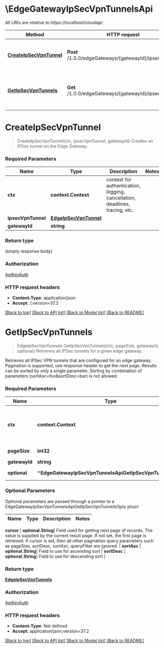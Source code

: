 # \EdgeGatewayIpSecVpnTunnelsApi

All URIs are relative to *https://localhost/cloudapi*

Method | HTTP request | Description
------------- | ------------- | -------------
[**CreateIpSecVpnTunnel**](EdgeGatewayIpSecVpnTunnelsApi.md#CreateIpSecVpnTunnel) | **Post** /1.0.0/edgeGateways/{gatewayId}/ipsec/tunnels | Creates an IPSec tunnel on the Edge Gateway.
[**GetIpSecVpnTunnels**](EdgeGatewayIpSecVpnTunnelsApi.md#GetIpSecVpnTunnels) | **Get** /1.0.0/edgeGateways/{gatewayId}/ipsec/tunnels | Retrieves all IPSec tunnels for a given edge gateway.


# **CreateIpSecVpnTunnel**
> CreateIpSecVpnTunnel(ctx, ipsecVpnTunnel, gatewayId)
Creates an IPSec tunnel on the Edge Gateway.

### Required Parameters

Name | Type | Description  | Notes
------------- | ------------- | ------------- | -------------
 **ctx** | **context.Context** | context for authentication, logging, cancellation, deadlines, tracing, etc.
  **ipsecVpnTunnel** | [**EdgeIpSecVpnTunnel**](EdgeIpSecVpnTunnel.md)|  | 
  **gatewayId** | **string**|  | 

### Return type

 (empty response body)

### Authorization

[ApiKeyAuth](../README.md#ApiKeyAuth)

### HTTP request headers

 - **Content-Type**: application/json
 - **Accept**: *_/_*;version=37.2

[[Back to top]](#) [[Back to API list]](../README.md#documentation-for-api-endpoints) [[Back to Model list]](../README.md#documentation-for-models) [[Back to README]](../README.md)

# **GetIpSecVpnTunnels**
> EdgeIpSecVpnTunnels GetIpSecVpnTunnels(ctx, pageSize, gatewayId, optional)
Retrieves all IPSec tunnels for a given edge gateway.

Retrieves all IPSec VPN tunnels that are configured for an edge gateway. Pagination is supported, use response header to get the next page. Results can be sorted by only a single parameter. Sorting by combination of parameters (sortAsc=foo&sortDesc=bar) is not allowed. 

### Required Parameters

Name | Type | Description  | Notes
------------- | ------------- | ------------- | -------------
 **ctx** | **context.Context** | context for authentication, logging, cancellation, deadlines, tracing, etc.
  **pageSize** | **int32**| Results per page to fetch. | [default to 25]
  **gatewayId** | **string**|  | 
 **optional** | ***EdgeGatewayIpSecVpnTunnelsApiGetIpSecVpnTunnelsOpts** | optional parameters | nil if no parameters

### Optional Parameters
Optional parameters are passed through a pointer to a EdgeGatewayIpSecVpnTunnelsApiGetIpSecVpnTunnelsOpts struct

Name | Type | Description  | Notes
------------- | ------------- | ------------- | -------------


 **cursor** | **optional.String**| Field used for getting next page of records. The value is supplied by the current result page. If not set, the first page is retrieved. If cursor is set, then all other pagination query parameters such as pageSize, sortDesc, sortAsc, queryFilter are ignored.  | 
 **sortAsc** | **optional.String**| Field to use for ascending sort | 
 **sortDesc** | **optional.String**| Field to use for descending sort | 

### Return type

[**EdgeIpSecVpnTunnels**](EdgeIpSecVpnTunnels.md)

### Authorization

[ApiKeyAuth](../README.md#ApiKeyAuth)

### HTTP request headers

 - **Content-Type**: Not defined
 - **Accept**: application/json;version=37.2

[[Back to top]](#) [[Back to API list]](../README.md#documentation-for-api-endpoints) [[Back to Model list]](../README.md#documentation-for-models) [[Back to README]](../README.md)

